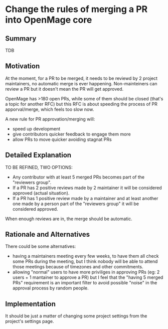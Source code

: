 # Change the rules of merging a PR into OpenMage core

## Summary

TDB

## Motivation

At the moment, for a PR to be merged, it needs to be reviewd by 2 project maintainers,  no automatic merge is ever happening. Non-mainteiners can review a PR but it doesn't mean the PR will get approved.

OpenMage has >180 open PRs, while some of them should be closed (that's a topic for another RFC) but this RFC is about speeding the process of PR apporval/merge, which feels too slow now.

A new rule for PR approvation/merging will:
- speed up development
- give contributors quicker feedback to engage them more
- allow PRs to move quicker avoiding stagnat PRs

## Detailed Explanation

TO BE REFINED, TWO OPTIONS:
- Any contributor with at least 5 merged PRs becomes part of the "reviewers group".
- If a PR has 2 positive reviews made by 2 maintainer it will be considered approved (actual situation).
- If a PR has 1 positive review made by a maintainer and at least another one made by a person part of the "reviewers group" it will be considered approved.

When enough reviews are in, the merge should be automatic.

## Rationale and Alternatives

There could be some alternatives:
- having a maintainers meeting every few weeks, to have them all check some PRs during the meeting, but I think nobody will be able to attend those meetings because of timezones and other commitments.
- allowing "normal" users to have more priviliges in approving PRs (eg: 2 users + 1 mantainer to approve a PR) but I feel that the "having 5 merged PRs" requirement is an important filter to avoid possible "noise" in the approval process by random people.

## Implementation

It should be just a matter of changing some project settings from the project's settings page.
